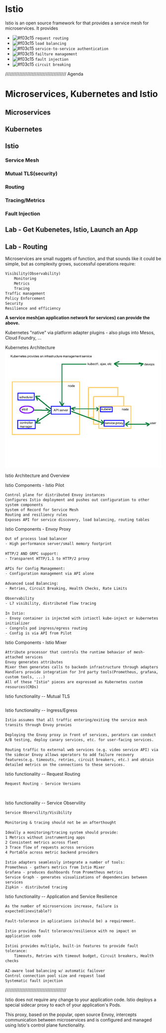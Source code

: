 # Istio

Istio is an open source framework for that provides a service mesh for microservices. It provides 

- ![#f03c15](https://placehold.it/15/f03c15/000000?text=+) `request routing`
- ![#f03c15](https://placehold.it/15/f03c15/000000?text=+) `load balancing `
- ![#f03c15](https://placehold.it/15/f03c15/000000?text=+) `service-to-service authentication`
- ![#f03c15](https://placehold.it/15/f03c15/000000?text=+) `failture management`
- ![#f03c15](https://placehold.it/15/f03c15/000000?text=+) `fault injection`
- ![#f03c15](https://placehold.it/15/f03c15/000000?text=+) `circuit breaking`


///////////////////////////////////////
Agenda 

# Microservices, Kubernetes and Istio   
## Microservices   
## Kubernetes   
## Istio   
### Service Mesh   
### Mutual TLS(security)     
### Routing  
### Tracing/Metrics   
### Fault Injection   
## Lab - Get Kubenetes, Istio, Launch an App   
## Lab - Routing  


Microservices are small nuggets of function, and that sounds like it could be simple, but as complexity grows, successful operations require:
```
Visibility(Observability)
    Monitoring
    Metrics
    Tracing
Traffic management
Policy Enforcement
Security
Resilience and efficiency   
```
**A service mesh(an application network for services) can provide the above.**


Kubernetes "native" via platform adapter plugins - also plugs into Mesos, Cloud Foundry, ...

Kubernetes Architecture  
![KubernetesArchitecture](./pics/KubernetesArchitecture.png)


Istio Architecture and Overview   

Istio Components - Istio Pilot     
```
Control plane for distributed Envoy instances
Configures Istio deployment and pushes out configuration to other system components
System of Record for Service Mesh
Routing and resiliency rules
Exposes API for service discovery, load balancing, routing tables  

```


Istio Components - Envoy Proxy   
```
Out of process load balancer
- High performance server/small memory footprint

HTTP/2 AND GRPC support:
- Transparent HTTP/1.1 to HTTP/2 proxy

APIs for Config Management:
- Configuration management via API alone

Advanced Load Balancing:
- Retries, Circuit Breaking, Health Checks, Rate Limits

Observability
- L7 visibility, distributed flow tracing

In Istio:
- Envoy container is injected with istioctl kube-inject or kubernetes initializer
- Congrols pod ingress/egress routing
- Config is via API from Pilot

```

Istio Components - Istio Mixer  
```
Attribute processor that controls the runtime behavior of mesh-attached services
Envoy generates attributes
Mixer then generates calls to backedn infrastructure through adapters
Handlers provide integration for 3rd party tools(Prometheus, grafana, custom tools, ...)
All of these "Istio" pieces are expressed as Kubernetes custom resources(CRDs)

```

Istio functionality -- Mutual TLS
```

```

Istio functionality -- Ingress/Egress
```
Istio assumes that all traffic entering/exiting the service mesh transits through Envoy proxies

Deploying the Envoy proxy in front of services, perators can conduct A/B testing, deploy canary services, etc. for user-facing services.

Routing traffic to external web services (e.g. video service API) via the sidecar Envoy allows operators to add failure recovery features(e.g. timeouts, retries, circuit breakers, etc.) and obtain detailed metrics on the connections to these services.
```



Istio functionality -- Request Routing
```
Request Routing - Service Versions



```


Istio functionality -- Service Observility
```
Service Observility/Visibility

Monitoring & tracing should not be an afterthought

Ideally a monitoring/tracing system should provide:
1 Metrics without instrumenting apps
2 Consistent metrics across fleet
3 Trace flow of requests across services
4 Portable across metric backend providers

Istio adapters seamlessly integrate a number of tools:
Prometheus - gathers metrics from Istio Mixer
Grafana - produces dashboards from Prometheus metrics
Service Graph - generates visualizations of dependencies between services
Zipkin - distributed tracing

```


Istio functionality -- Application and Service Resilience
```
As the number of microservices increase, failure is expected(inevitable?)

Fault-tolerance in aplications is(should be) a requirement.

Istio provides fault tolerance/resilience with no impact on application code

Istioi provides multiple, built-in features to provide fault tolerance:
    Timeouts, Retries with timeout budget, Circuit breakers, Health checks

AZ-aware load balancing w/ automatic failover
Control connection pool size and request load
Systematic fault injection   

```




///////////////////////////////////////

Istio does not require any change to your application code. Istio deploys a special sidecar proxy to each of your application's Pods. 


This proxy, based on the popular, open source Envoy,  intercepts communication between microservices and is configured and managed using Istio's control plane functionality.




